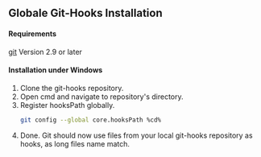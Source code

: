 ## Globale Git-Hooks Installation

#### Requirements
[git](https://git-scm.com/) Version 2.9 or later

#### Installation under Windows
1. Clone the git-hooks repository.
2. Open cmd and navigate to repository's directory.
3. Register hooksPath globally.
    ```bash
    git config --global core.hooksPath %cd%
    ```
5. Done. Git should now use files from your local git-hooks repository as hooks, as long files name match.